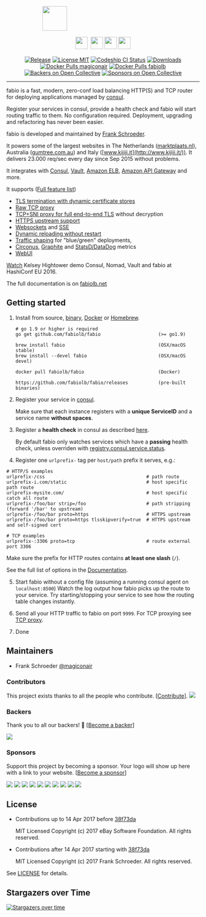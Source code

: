 <p align="center">
  <p align="center" style="width: 50%; height: 64px;">
    <img src="https://cdn.rawgit.com/fabiolb/fabio/015e999/fabio.svg" height="64"/>
  </p>
  <p align="center" style="margin-top: 16px">
    <a href="http://ebay.github.io/"><img src="https://cdn.rawgit.com/fabiolb/fabio/7a02e1f/ebay.png" height="32" style="padding-right: 4px"/></a>
    <a href="http://www.ebayclassifiedsgroup.com"><img src="https://cdn.rawgit.com/fabiolb/fabio/7a02e1f/ecg.png" height="32"/></a>
    <a href="http://www.mytaxi.de"><img src="https://cdn.rawgit.com/fabiolb/fabio/7a02e1f/mytaxi.png" height="32"/></a>
    <a href="http://www.classmarkets.com"><img src="https://cdn.rawgit.com/fabiolb/fabio/7a02e1f/classmarkets.png" height="32"/></a>
  </p>
  <p align="center" style="margin-top: 16px">
    <a href="https://github.com/fabiolb/fabio/releases/latest"><img alt="Release" src="https://img.shields.io/github/release/fabiolb/fabio.svg?style=flat-square"></a>
    <a href="https://raw.githubusercontent.com/fabiolb/fabio/master/LICENSE"><img alt="License MIT" src="https://img.shields.io/badge/license-MIT-blue.svg?style=flat-square"></a>
    <a href="https://app.codeship.com/projects/222209"><img alt="Codeship CI Status" src="https://img.shields.io/codeship/3e8307d0-2426-0135-1183-6e6f38f65fc4/master.svg?label=codeship&style=flat-square"></a>
    <a href="https://github.com/fabiolb/fabio/releases"><img alt="Downloads" src="https://img.shields.io/github/downloads/fabiolb/fabio/total.svg?style=flat-square"></a>
    <a href="https://hub.docker.com/r/magiconair/fabio/"><img alt="Docker Pulls magiconair" src="https://img.shields.io/docker/pulls/magiconair/fabio.svg?style=flat-square&label=docker+pulls+magiconair"></a>
    <a href="https://hub.docker.com/r/fabiolb/fabio/"><img alt="Docker Pulls fabiolb" src="https://img.shields.io/docker/pulls/fabiolb/fabio.svg?style=flat-square&label=docker+pulls+fabiolb"></a>
    <a href="#backers"><img alt="Backers on Open Collective" src="https://opencollective.com/fabio/backers/badge.svg"></a>
    <a href="#sponsors"><img alt="Sponsors on Open Collective" src="https://opencollective.com/fabio/sponsors/badge.svg"></a>
  </p>
</p>

---

fabio is a fast, modern, zero-conf load balancing HTTP(S) and TCP router
for deploying applications managed by [consul](https://consul.io/).

Register your services in consul, provide a health check and fabio will start
routing traffic to them. No configuration required. Deployment, upgrading and
refactoring has never been easier.

fabio is developed and maintained by [Frank Schroeder](https://twitter.com/magiconair).

It powers some of the largest websites in
The Netherlands ([marktplaats.nl](http://www.marktplaats.nl/)),
Australia ([gumtree.com.au](http://www.gumtree.com.au))
and Italy ([www.kijiji.it](http://www.kijiji.it/)).
It delivers 23.000 req/sec every day since Sep 2015 without problems.

It integrates with
[Consul](https://consul.io/),
[Vault](https://vaultproject.io/),
[Amazon ELB](https://aws.amazon.com/elasticloadbalancing),
[Amazon API Gateway](https://aws.amazon.com/api-gateway/)
and more.

It supports ([Full feature list](https://fabiolb.net/feature/))

* [TLS termination with dynamic certificate stores](https://fabiolb.net/feature/certificate-stores/)
* [Raw TCP proxy](https://fabiolb.net/feature/tcp-proxy/)
* [TCP+SNI proxy for full end-to-end TLS](https://fabiolb.net/feature/tcp-sni-proxy/) without decryption
* [HTTPS upstream support](https://fabiolb.net/feature/https-upstream/)
* [Websockets](https://fabiolb.net/feature/websockets/) and
  [SSE](https://fabiolb.net/feature/sse/)
* [Dynamic reloading without restart](https://fabiolb.net/feature/dynamic-reloading/)
* [Traffic shaping](https://fabiolb.net/feature/traffic-shaping/) for "blue/green" deployments,
* [Circonus](https://fabiolb.net/feature/metrics/),
  [Graphite](https://fabiolb.net/feature/metrics/) and
  [StatsD/DataDog](https://fabiolb.net/feature/metrics/) metrics
* [WebUI](https://fabiolb.net/feature/web-ui/)

[Watch](https://www.youtube.com/watch?v=gf43TcWjBrE&list=PL81sUbsFNc5b-Gd59Lpz7BW0eHJBt0GvE&index=1)
Kelsey Hightower demo Consul, Nomad, Vault and fabio at HashiConf EU 2016.

The full documentation is on [fabiolb.net](https://fabiolb.net/)

## Getting started

1. Install from source, [binary](https://github.com/fabiolb/fabio/releases),
   [Docker](https://hub.docker.com/r/fabiolb/fabio/) or [Homebrew](http://brew.sh).
    ```shell
	# go 1.9 or higher is required
    go get github.com/fabiolb/fabio                     (>= go1.9)

    brew install fabio                                  (OSX/macOS stable)
    brew install --devel fabio                          (OSX/macOS devel)

    docker pull fabiolb/fabio                           (Docker)

    https://github.com/fabiolb/fabio/releases           (pre-built binaries)
    ```

2. Register your service in [consul](https://consul.io/).

   Make sure that each instance registers with a **unique ServiceID** and a service name **without spaces**.

3. Register a **health check** in consul as described [here](https://consul.io/docs/agent/checks.html).

   By default fabio only watches services which have a **passing** health check, unless overriden with [registry.consul.service.status](https://fabiolb.net/ref/registry.consul.service.status/).

4. Register one `urlprefix-` tag per `host/path` prefix it serves, e.g.:

```
# HTTP/S examples
urlprefix-/css                                     # path route
urlprefix-i.com/static                             # host specific path route
urlprefix-mysite.com/                              # host specific catch all route
urlprefix-/foo/bar strip=/foo                      # path stripping (forward '/bar' to upstream)
urlprefix-/foo/bar proto=https                     # HTTPS upstream
urlprefix-/foo/bar proto=https tlsskipverify=true  # HTTPS upstream and self-signed cert

# TCP examples
urlprefix-:3306 proto=tcp                          # route external port 3306
```

   Make sure the prefix for HTTP routes contains **at least one slash** (`/`).

   See the full list of options in the [Documentation](https://github.com/fabiolb/fabio/wiki/Routing#config-language).

5. Start fabio without a config file (assuming a running consul agent on `localhost:8500`)
   Watch the log output how fabio picks up the route to your service.
   Try starting/stopping your service to see how the routing table changes instantly.

6. Send all your HTTP traffic to fabio on port `9999`.
   For TCP proxying see [TCP proxy](https://fabiolb.net/feature/tcp-proxy/).

7. Done

## Maintainers

* Frank Schroeder [@magiconair](https://twitter.com/magiconair)

### Contributors

This project exists thanks to all the people who contribute. [[Contribute](CONTRIBUTING.md)].
<a href="https://github.com/fabiolb/fabio/graphs/contributors"><img src="https://opencollective.com/fabio/contributors.svg?width=890" /></a>


### Backers

Thank you to all our backers! 🙏 [[Become a backer](https://opencollective.com/fabio#backer)]

<a href="https://opencollective.com/fabio#backers" target="_blank"><img src="https://opencollective.com/fabio/backers.svg?width=890"></a>


### Sponsors

Support this project by becoming a sponsor. Your logo will show up here with a link to your website. [[Become a sponsor](https://opencollective.com/fabio#sponsor)]

<a href="https://opencollective.com/fabio/sponsor/0/website" target="_blank"><img src="https://opencollective.com/fabio/sponsor/0/avatar.svg"></a>
<a href="https://opencollective.com/fabio/sponsor/1/website" target="_blank"><img src="https://opencollective.com/fabio/sponsor/1/avatar.svg"></a>
<a href="https://opencollective.com/fabio/sponsor/2/website" target="_blank"><img src="https://opencollective.com/fabio/sponsor/2/avatar.svg"></a>
<a href="https://opencollective.com/fabio/sponsor/3/website" target="_blank"><img src="https://opencollective.com/fabio/sponsor/3/avatar.svg"></a>
<a href="https://opencollective.com/fabio/sponsor/4/website" target="_blank"><img src="https://opencollective.com/fabio/sponsor/4/avatar.svg"></a>
<a href="https://opencollective.com/fabio/sponsor/5/website" target="_blank"><img src="https://opencollective.com/fabio/sponsor/5/avatar.svg"></a>
<a href="https://opencollective.com/fabio/sponsor/6/website" target="_blank"><img src="https://opencollective.com/fabio/sponsor/6/avatar.svg"></a>
<a href="https://opencollective.com/fabio/sponsor/7/website" target="_blank"><img src="https://opencollective.com/fabio/sponsor/7/avatar.svg"></a>
<a href="https://opencollective.com/fabio/sponsor/8/website" target="_blank"><img src="https://opencollective.com/fabio/sponsor/8/avatar.svg"></a>
<a href="https://opencollective.com/fabio/sponsor/9/website" target="_blank"><img src="https://opencollective.com/fabio/sponsor/9/avatar.svg"></a>



## License

* Contributions up to 14 Apr 2017 before [38f73da](https://github.com/fabiolb/fabio/commit/38f73da6413b68fed1631101ac1d0b79a2fac870)

  MIT Licensed
  Copyright (c) 2017 eBay Software Foundation. All rights reserved.

* Contributions after 14 Apr 2017 starting with  [38f73da](https://github.com/fabiolb/fabio/commit/38f73da6413b68fed1631101ac1d0b79a2fac870)

  MIT Licensed
  Copyright (c) 2017 Frank Schroeder. All rights reserved.

See [LICENSE](https://github.com/fabiolb/fabio/blob/master/LICENSE) for details.

## Stargazers over Time

[![Stargazers over time](https://starcharts.herokuapp.com/fabiolb/fabio.svg)](https://starcharts.herokuapp.com/fabiolb/fabio)
